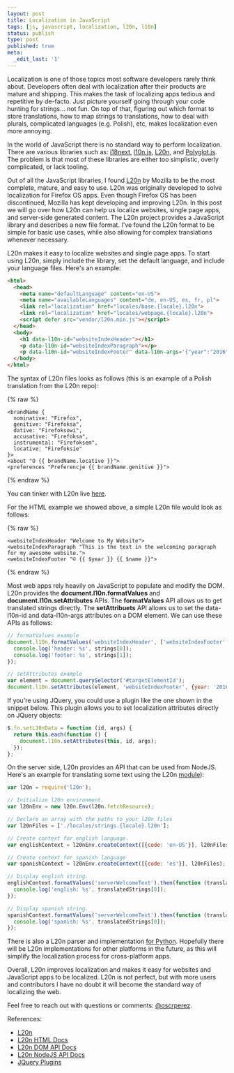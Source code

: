 ```yaml
---
layout: post
title: Localization in JavaScript
tags: [js, javascript, localization, l20n, l10n]
status: publish
type: post
published: true
meta:
  _edit_last: '1'
---
```


Localization is one of those topics most software developers rarely think about. Developers often deal with localization after their products are mature and shipping. This makes the task of localizing apps tedious and repetitive by de-facto. Just picture yourself going through your code hunting for strings... not fun. On top of that, figuring out which format to store translations, how to map strings to translations, how to deal with plurals, complicated languages (e.g. Polish), etc, makes localization even more annoying.

In the world of JavaScript there is no standard way to perform localization. There are various libraries such as: [i18next](https://github.com/i18next/i18next), [l10n.js](https://github.com/eligrey/l10n.js/), [L20n](https://github.com/l20n/l20n.js), and [Polyglot.js](http://airbnb.io/polyglot.js/). The problem is that most of these libraries are either too simplistic, overly complicated, or lack tooling.

Out of all the JavaScript libraries, I found [L20n](http://www.l20n.org/) by
Mozilla to be the most complete, mature, and easy to use. L20n was originally developed to solve localization for Firefox OS apps. Even though Firefox OS
has been discontinued, Mozilla has kept developing and improving L20n. In this post we will go over how L20n can help us localize websites, single page apps, and server-side generated content. The L20n project provides a JavaScript library and describes a new file format. I've found the L20n format to be simple for basic use cases, while also allowing for complex translations whenever necessary.

L20n makes it easy to localize websites and single page apps. To start using L20n, simply include the library, set the default language, and include your language files. Here's an example:

```html
<html>
  <head>
    <meta name="defaultLanguage" content="en-US">
    <meta name="availableLanguages" content="de, en-US, es, fr, pl">
    <link rel="localization" href="locales/base.{locale}.l20n">
    <link rel="localization" href="locales/webpage.{locale}.l20n">
    <script defer src="vendor/l20n.min.js"></script>
  </head>
  <body>
    <h1 data-l10n-id="websiteIndexHeader"></h1>
    <p data-l10n-id="websiteIndexParagraph"></p>
    <p data-l10n-id="websiteIndexFooter" data-l10n-args='{"year":"2016", "name":"John Doe"}'></p>
  </body>
</html>
```

The syntax of L20n files looks as follows (this is an example of a Polish translation from the L20n repo):

{% raw %}
```text
<brandName {
  nominative: "Firefox",
  genitive: "Firefoksa",
  dative: "Firefoksowi",
  accusative: "Firefoksa",
  instrumental: "Firefoksem",
  locative: "Firefoksie"
}>
<about "O {{ brandName.locative }}">
<preferences "Preferencje {{ brandName.genitive }}">
```
{% endraw %}

You can tinker with L20n live [here](http://l20n.github.io/tinker/).

For the HTML example we showed above, a simple L20n file would look as follows:

{% raw %}
```text
<websiteIndexHeader "Welcome to My Website">
<websiteIndexParagraph "This is the text in the welcoming paragraph for my awesome website.">
<websiteIndexFooter "© {{ $year }} {{ $name }}">
```
{% endraw %}

Most web apps rely heavily on JavaScript to populate and modify the DOM. L20n provides the **document.l10n.formatValues** and **document.l10n.setAttributes** APIs. The **formatValues** API allows us to get translated strings directly. The **setAttribuets** API allows us to set the data-l10n-id and data-l10n-args attributes on a DOM element. We can use these APIs as follows:

```js
// formatValues example
document.l10n.formatValues('websiteIndexHeader', ['websiteIndexFooter', {year: '2016', name: 'John Doe'}]).then(function (strings) {
  console.log('header: %s', strings[0]);
  console.log('footer: %s', strings[1]);
});

// setAttributes example
var element = document.querySelector('#targetElementId');
document.l10n.setAttributes(element, 'websiteIndexFooter', {year: '2016', name: 'John Doe'});
```

If you're using JQuery, you could use a plugin like the one shown in the snippet below. This plugin allows you to set localization attributes directly on JQuery objects:

```js
$.fn.setL10nData = function (id, args) {
  return this.each(function () {
    document.l10n.setAttributes(this, id, args);
  });
};
```

On the server side, L20n provides an API that can be used from NodeJS. Here's an example for translating some text using the L20n [module](https://www.npmjs.com/package/l20n)):

```js
var l20n = require('l20n');

// Initialize l20n environment.
var l20nEnv = new l20n.Env(l20n.fetchResource);

// Declare an array with the paths to your l20n files
var l20nFiles = ['./locales/strings.{locale}.l20n'];

// Create context for english language.
var englishContext = l20nEnv.createContext([{code: 'en-US'}], l20nFiles);

// Create context for spanish language
var spanishContext = l20nEnv.createContext([{code: 'es'}], l20nFiles);

// Display english string.
englishContext.formatValues('serverWelcomeText').then(function (translatedStrings) {
  console.log('english: %s', translatedStrings[0]);
});

// Display spanish string.
spanishContext.formatValues('serverWelcomeText').then(function (translatedStrings) {
  console.log('spanish: %s', translatedStrings[0]);
});
```

There is also a L20n parser and implementation [for Python](https://github.com/l20n/python-l20n/). Hopefully there will be L20n implementations for other platforms in the future, as this will simplify the localization process for cross-platform apps.

Overall, L20n improves localization and makes it easy for websites and JavaScript apps to be localized. L20n is not perfect, but with more users and contributors I have no doubt it will become the standard way of localizing the web.

Feel free to reach out with questions or comments: [@oscrperez](https://www.twiter.com/oscrperez).

References:

- [L20n](http://www.l20n.org/)
- [L20n HTML Docs](https://github.com/l20n/l20n.js/blob/v3.x/docs/html.md)
- [L20n DOM API Docs](https://github.com/l20n/l20n.js/blob/v3.x/docs/view.md)
- [L20n NodeJS API Docs](https://github.com/l20n/l20n.js/blob/v3.x/docs/node.md)
- [JQuery Plugins](http://learn.jquery.com/plugins/basic-plugin-creation)
